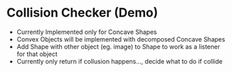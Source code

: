 # Collision Checker (Demo)  

- Currently Implemented only for Concave Shapes
- Convex Objects will be implemented with decomposed Concave Shapes
- Add Shape with other object (eg. image) to Shape to work as a listener for that object
- Currently only return if collusion happens..., decide what to do if collide